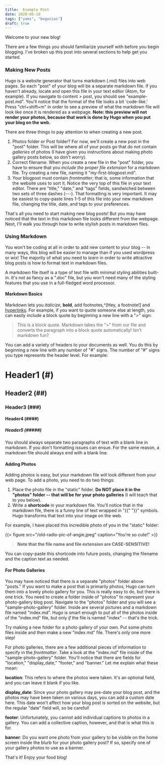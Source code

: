 ```yaml
---
title:  Example Post
date: 2020-05-19
tags: ["yams", "begonias"]
draft: true
---
```


Welcome to your new blog!

There are a few things you should familiarize yourself with before you begin blogging. I've broken up this post into several sections to help get you started.

### Making New Posts

Hugo is a website generator that turns markdown (.md) files into web pages. So each "post" of your blog will be a separate markdown file. If you haven't already, locate and open this file in your text editor (Atom, for example). If you navigate to content > post, you should see "example-post.md". You'll notice that the format of the file looks a bit 'code-like.' Press "ctrl+shift+m" in order to see a preview of what the markdown file will look like once it is rendered as a webpage. **Note: this preview will not render your photos, because that work is done by Hugo when you put your blog on the web.**

There are three things to pay attention to when creating a new post.

1. Photos folder or Post folder? For now, we'll create a new post in the "post" folder. This will be where all of your posts go that do not contain _galleries_ of photos (I have given you instructions about making photo gallery posts below, so don't worry).
2. Correct filename. When you create a new file in the "post" folder, you have to ensure that you _include the proper file extension_ for a markdown file. Try creating a new file, naming it "my-first-blogpost.md".
3. Your blogpost must contain _frontmatter_; that is, some information that the website uses to sort it. Notice the very top of this file in your text editor. There are "title," "date," and "tags" fields, sandwiched between two sets of three dashes (-\-\-\). That formatting is very important. It may be easiest to copy-paste lines 1-5 of this file into your new markdown file, changing the title, date, and tags to your preferences.

That's all you need to start making new blog posts! But you may have noticed that the text in this markdown file looks different from the webpage. Next, I'll walk you through how to write stylish posts in markdown files.

### Using Markdown

You won't be coding at all in order to add new content to your blog -- in many ways, this blog will be easier to manage than if you used wordpress or wix! The majority of what you need to _learn_ in order to write attractive blog posts is how to format text in markdown files.

A markdown file itself is a type of text file with minimal styling abilities built-in. It's not as fancy as a ".doc" file, but you won't need many of the styling features that you use in a full-fledged word processor.

#### Markdown Basics

Markdown lets you _italicize_, **bold**, add footnotes,^[Hey, a footnote!] and [hyperlinks](https://wikipedia.org). For example, if you want to quote someone else at length, you can easily include a block quote by beginning a new line with a ">" sign:

> This is a block quote. Markdown takes the ">" from our file and converts the paragraph into a block quote automatically! Isn't markdown fun?

You can add a variety of headers to your documents as well. You do this by beginning a new line with any number of "#" signs. The number of "#" signs you type represents the header level. For example:

# Header1 (#)
## Header2 (##)
### Header3 (###)
#### Header4 (####)
##### Header5 (#####)

You should always separate two paragraphs of text with a blank line in markdown. If you don't formatting issues can ensue. For the same reason, a markdown file should always end with a blank line.

#### Adding Photos

Adding photos is easy, but your markdown file will look different from your web page. To add a photo, you need to do two things:

1. Place the photo file in the "static" folder. **Do NOT place it in the "photos" folder -- that will be for your photo galleries** (I will teach that to you below).
2. Write a **shortcode** in your markdown file. You'll notice that in the markdown file, there is a funny line of text wrapped in "{{" "}}" symbols. Hugo transforms that text into your image on the web.

For example, I have placed this incredible photo of you in the "static" folder:

{{< figure src="/old-radio-pic-of-angie.jpeg" caption="You're so cute!" >}}

> **Note that the file name and file extension are CASE-SENSITIVE!**

You can copy-paste this shortcode into future posts, changing the filename and the caption text as needed.

#### For Photo Galleries

You may have noticed that there is a separate "photos" folder above "posts." If you want to make a post that is primarily photos, Hugo can turn them into a lovely photo gallery for you. This is really easy to do, but there is one trick. You need to create a folder inside of "photos" to represent your photo-gallery blog post. Navigate to the "photos" folder and you will see a "sample-photo-gallery" folder. Inside are several pictures and a markdown file named "index.md". Hugo is smart enough to put all of the photos inside of the "index.md" file, but only _if_ the file is named "index" -- that's the trick.

Try making a new folder for a photo gallery of your own. Put some photo files inside and then make a new "index.md" file. There's only one more step!

For photo galleries, there are a few additional pieces of information to specify in the _frontmatter_. Take a look at the "index.md" file inside of the "sample-photo-gallery" folder. You'll notice that there are fields for "location," "display_date," "footer," and "banner." Let me explain what these mean:

**location**: This refers to where the photos were taken. It's an optional field, and you can leave it blank if you like.

**display_date**: Since your photo gallery may pre-date your blog post, and the photos may have been taken on various days, you can add a custom date here. This date won't affect how your blog post is sorted on the website, but the regular "date" field will, so be careful!

**footer**: Unfortunately, you cannot add individual captions to photos in a gallery. You can add a collective caption, however, and that is what this is for.

**banner**: Do you want one photo from your gallery to be visible on the home screen inside the blurb for your photo gallery post? If so, specify one of your gallery photos to use as a banner.

That's it! Enjoy your food blog!
